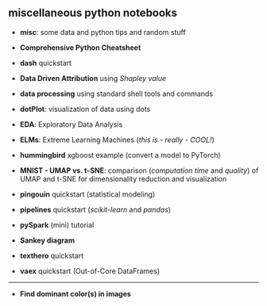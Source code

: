 miscellaneous python notebooks
-----

- **misc**: some data and python tips and random stuff

- **Comprehensive Python Cheatsheet**

- **dash** quickstart

- **Data Driven Attribution** using *Shapley value*

- **data processing** using standard shell tools and commands

- **dotPlot**: visualization of data using dots

- **EDA**: Exploratory Data Analysis

- **ELMs**: Extreme Learning Machines (*this is - really - COOL!*)

- **hummingbird** xgboost example (convert a model to PyTorch)

- **MNIST - UMAP vs. t-SNE**: comparison (*computation time* and *quality*) of UMAP and t-SNE for dimensionality reduction and visualization

- **pingouin** quickstart (statistical modeling)

- **pipelines** quickstart (*scikit-learn* and *pandas*)

- **pySpark** (mini) tutorial

- **Sankey diagram**

- **texthero** quickstart

- **vaex** quickstart (Out-of-Core DataFrames)

-----

- **Find dominant color(s) in images**
